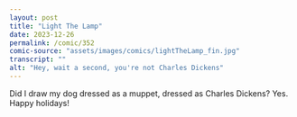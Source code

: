 ```yaml
---
layout: post
title: "Light The Lamp"
date: 2023-12-26
permalink: /comic/352
comic-source: "assets/images/comics/lightTheLamp_fin.jpg"
transcript: ""
alt: "Hey, wait a second, you're not Charles Dickens"
---
```

Did I draw my dog dressed as a muppet, dressed as Charles Dickens? Yes.
<br> Happy holidays!
